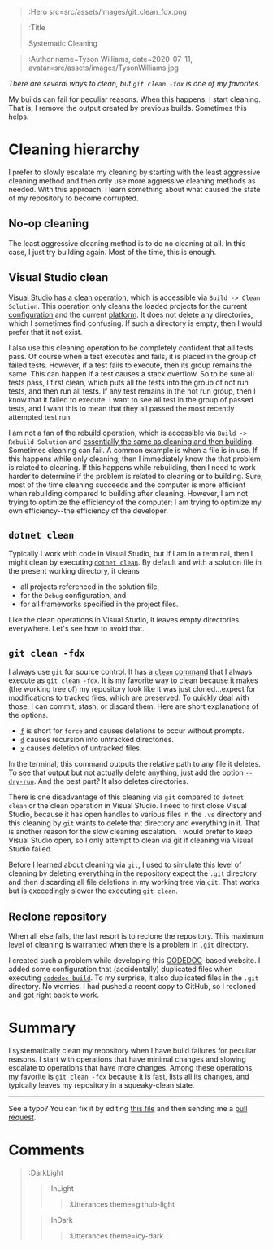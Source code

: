 > :Hero src=src/assets/images/git_clean_fdx.png

> :Title
>
> Systematic Cleaning

> :Author name=Tyson Williams,
>         date=2020-07-11,
>         avatar=src/assets/images/TysonWilliams.jpg

_There are several ways to clean, but `git clean -fdx` is one of my favorites._

My builds can fail for peculiar reasons.  When this happens, I start cleaning.  That is, I remove the output created by previous builds.  Sometimes this helps.

# Cleaning hierarchy

I prefer to slowly escalate my cleaning by starting with the least aggressive cleaning method and then only use more aggressive cleaning methods as needed.  With this approach, I learn something about what caused the state of my repository to become corrupted.

## No-op cleaning

The least aggressive cleaning method is to do no cleaning at all.  In this case, I just try building again.  Most of the time, this is enough.

## Visual Studio clean

[Visual Studio has a clean operation](https://docs.microsoft.com/en-us/visualstudio/ide/building-and-cleaning-projects-and-solutions-in-visual-studio), which is accessible via `Build -> Clean Solution`.  This operation only cleans the loaded projects for the current [configuration](https://docs.microsoft.com/en-us/visualstudio/debugger/how-to-set-debug-and-release-configurations) and the current [platform](https://docs.microsoft.com/en-us/visualstudio/ide/how-to-configure-projects-to-target-platforms).  It does not delete any directories, which I sometimes find confusing.  If such a directory is empty, then I would prefer that it not exist.

I also use this cleaning operation to be completely confident that all tests pass.  Of course when a test executes and fails, it is placed in the group of failed tests.  However, if a test fails to execute, then its group remains the same.  This can happen if a test causes a stack overflow.  So to be sure all tests pass, I first clean, which puts all the tests into the group of not run tests, and then run all tests.  If any test remains in the not run group, then I know that it failed to execute.  I want to see all test in the group of passed tests, and I want this to mean that they all passed the most recently attempted test run.

I am not a fan of the rebuild operation, which is accessible via `Build -> Rebuild Solution` and [essentially the same as cleaning and then building](https://stackoverflow.com/questions/1247457/difference-between-rebuild-and-clean-build-in-visual-studio/1247480#1247480).  Sometimes cleaning can fail.  A common example is when a file is in use.  If this happens while only cleaning, then I immediately know the that problem is related to cleaning.  If this happens while rebuilding, then I need to work harder to determine if the problem is related to cleaning or to building.  Sure, most of the time cleaning succeeds and the computer is more efficient when rebuilding compared to building after cleaning.  However, I am not trying to optimize the efficiency of the computer; I am trying to optimize my own efficiency--the efficiency of the developer.

## `dotnet clean`

Typically I work with code in Visual Studio, but if I am in a terminal, then I might clean by executing [`dotnet clean`](https://docs.microsoft.com/en-us/dotnet/core/tools/dotnet-clean).  By default and with a solution file in the present working directory, it cleans
- all projects referenced in the solution file,
- for the `Debug` configuration, and
- for all frameworks specified in the project files.

Like the clean operations in Visual Studio, it leaves empty directories everywhere.  Let's see how to avoid that.

## `git clean -fdx`

I always use `git` for source control.  It has a [`clean` command](https://git-scm.com/docs/git-clean) that I always execute as `git clean -fdx`.  It is my favorite way to clean because it makes (the working tree of) my repository look like it was just cloned...expect for modifications to tracked files, which are preserved.  To quickly deal with those, I can commit, stash, or discard them.  Here are short explanations of the options.
- [`f`](https://git-scm.com/docs/git-clean#Documentation/git-clean.txt--f) is short for `force` and causes deletions to occur without prompts.
- [`d`](https://git-scm.com/docs/git-clean#Documentation/git-clean.txt--d) causes recursion into untracked directories.
- [`x`](https://git-scm.com/docs/git-clean#Documentation/git-clean.txt--x8) causes deletion of untracked files.

In the terminal, this command outputs the relative path to any file it deletes.  To see that output but not actually delete anything, just add the option [`--dry-run`](https://git-scm.com/docs/git-clean#Documentation/git-clean.txt---dry-run).  And the best part?  It also deletes directories.

There is one disadvantage of this cleaning via `git` compared to `dotnet clean` or the clean operation in Visual Studio.  I need to first close Visual Studio, because it has open handles to various files in the `.vs` directory and this cleaning by `git` wants to delete that directory and everything in it.  That is another reason for the slow cleaning escalation.  I would prefer to keep Visual Studio open, so I only attempt to clean via git if cleaning via Visual Studio failed.

Before I learned about cleaning via `git`, I used to simulate this level of cleaning by deleting everything in the repository expect the `.git` directory and then discarding all file deletions in my working tree via `git`.  That works but is exceedingly slower the executing `git clean`.

## Reclone repository

When all else fails, the last resort is to reclone the repository.  This maximum level of cleaning is warranted when there is a problem in `.git` directory.

I created such a problem while developing this [CODEDOC](https://codedoc.cc/)-based website.  I added some configuration that (accidentally) duplicated files when executing [`codedoc build`](https://codedoc.cc/#publishing).  To my surprise, it also duplicated files in the `.git` directory.  No worries.  I had pushed a recent copy to GitHub, so I recloned and got right back to work.

# Summary

I systematically clean my repository when I have build failures for peculiar reasons.  I start with operations that have minimal changes and slowing escalate to operations that have more changes.  Among these operations, my favorite is `git clean -fdx` because it is fast, lists all its changes, and typically leaves my repository in a squeaky-clean state.

---

See a typo? You can fix it by editing [this file](https://github.com/bender2k14/tyson-williams-blog/blob/master/src/markdown/2020-07-11_systematic_cleaning.md) and then sending me a [pull request](https://github.com/bender2k14/tyson-williams-blog/compare).

# Comments

> :DarkLight
> > :InLight
> >
> > > :Utterances theme=github-light
>
> > :InDark
> >
> > > :Utterances theme=icy-dark